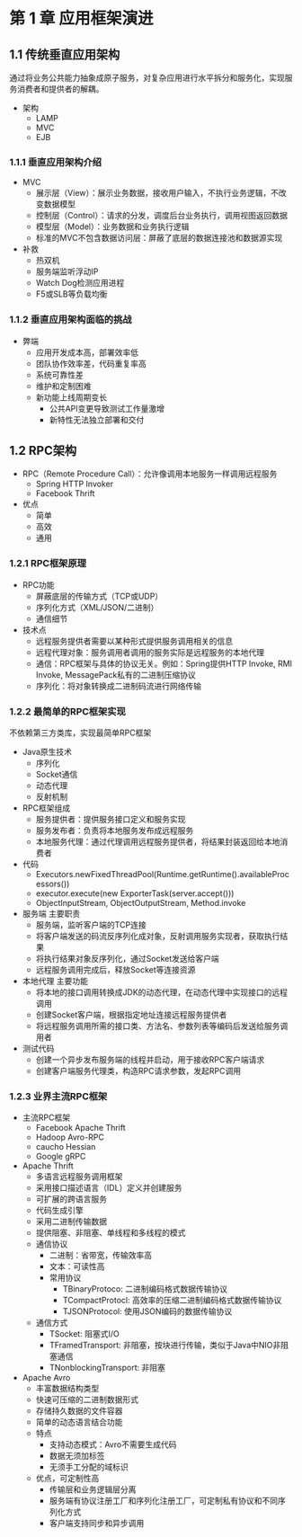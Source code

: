 

# 第 1 章 应用框架演进

## 1.1 传统垂直应用架构

通过将业务公共能力抽象成原子服务，对复杂应用进行水平拆分和服务化，实现服务消费者和提供者的解耦。

* 架构
  * LAMP
  * MVC
  * EJB

### 1.1.1 垂直应用架构介绍

* MVC
  * 展示层（View）：展示业务数据，接收用户输入，不执行业务逻辑，不改变数据模型
  * 控制层（Control）：请求的分发，调度后台业务执行，调用视图返回数据
  * 模型层（Model）：业务数据和业务执行逻辑
  * 标准的MVC不包含数据访问层：屏蔽了底层的数据连接池和数据源实现
* 补救
  * 热双机
  * 服务端监听浮动IP
  * Watch Dog检测应用进程
  * F5或SLB等负载均衡

### 1.1.2 垂直应用架构面临的挑战

* 弊端
  * 应用开发成本高，部署效率低
  * 团队协作效率差，代码重复率高
  * 系统可靠性差
  * 维护和定制困难
  * 新功能上线周期变长
    * 公共API变更导致测试工作量激增
    * 新特性无法独立部署和交付

## 1.2 RPC架构

* RPC（Remote Procedure Call）：允许像调用本地服务一样调用远程服务
  * Spring HTTP Invoker
  * Facebook Thrift
* 优点
  * 简单
  * 高效
  * 通用

### 1.2.1 RPC框架原理

* RPC功能
  * 屏蔽底层的传输方式（TCP或UDP）
  * 序列化方式（XML/JSON/二进制）
  * 通信细节
* 技术点
  * 远程服务提供者需要以某种形式提供服务调用相关的信息
  * 远程代理对象：服务调用者调用的服务实际是远程服务的本地代理
  * 通信：RPC框架与具体的协议无关。例如：Spring提供HTTP Invoke, RMI Invoke, MessagePack私有的二进制压缩协议
  * 序列化：将对象转换成二进制码流进行网络传输

### 1.2.2 最简单的RPC框架实现

不依赖第三方类库，实现最简单RPC框架

* Java原生技术
  * 序列化
  * Socket通信
  * 动态代理
  * 反射机制
* RPC框架组成
  * 服务提供者：提供服务接口定义和服务实现
  * 服务发布者：负责将本地服务发布成远程服务
  * 本地服务代理：通过代理调用远程服务提供者，将结果封装返回给本地消费者
* 代码
  * Executors.newFixedThreadPool(Runtime.getRuntime().availableProcessors())
  * executor.execute(new ExporterTask(server.accept()))
  * ObjectInputStream, ObjectOutputStream, Method.invoke
* 服务端 主要职责
  * 服务端，监听客户端的TCP连接
  * 将客户端发送的码流反序列化成对象，反射调用服务实现者，获取执行结果
  * 将执行结果对象反序列化，通过Socket发送给客户端
  * 远程服务调用完成后，释放Socket等连接资源
* 本地代理 主要功能
  * 将本地的接口调用转换成JDK的动态代理，在动态代理中实现接口的远程调用
  * 创建Socket客户端，根据指定地址连接远程服务提供者
  * 将远程服务调用所需的接口类、方法名、参数列表等编码后发送给服务调用者
* 测试代码
  * 创建一个异步发布服务端的线程并启动，用于接收RPC客户端请求
  * 创建客户端服务代理类，构造RPC请求参数，发起RPC调用

### 1.2.3 业界主流RPC框架

* 主流RPC框架
  * Facebook Apache Thrift
  * Hadoop Avro-RPC
  * caucho Hessian
  * Google gRPC
* Apache Thrift
  * 多语言远程服务调用框架
  * 采用接口描述语言（IDL）定义并创建服务
  * 可扩展的跨语言服务
  * 代码生成引擎
  * 采用二进制传输数据
  * 提供阻塞、非阻塞、单线程和多线程的模式
  * 通信协议
    * 二进制：省带宽，传输效率高
    * 文本：可读性高
    * 常用协议
      * TBinaryProtoco: 二进制编码格式数据传输协议
      * TCompactProtocl: 高效率的压缩二进制编码格式数据传输协议
      * TJSONProtocol: 使用JSON编码的数据传输协议
  * 通信方式
    * TSocket: 阻塞式I/O
    * TFramedTransport: 非阻塞，按块进行传输，类似于Java中NIO非阻塞通信
    * TNonblockingTransport: 非阻塞
* Apache Avro
  * 丰富数据结构类型
  * 快速可压缩的二进制数据形式
  * 存储持久数据的文件容器
  * 简单的动态语言结合功能
  * 特点
    * 支持动态模式：Avro不需要生成代码
    * 数据无须加标签
    * 无须手工分配的域标识
  * 优点，可定制性高
    * 传输层和业务逻辑层分离
    * 服务端有协议注册工厂和序列化注册工厂，可定制私有协议和不同序列化方式
    * 客户端支持同步和异步调用
